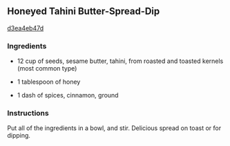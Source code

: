 ## Honeyed Tahini Butter-Spread-Dip

[d3ea4eb47d](http://www.food.com/recipe/honeyed-tahini-butter-spread-dip-483958)

### Ingredients

 - 12 cup of seeds, sesame butter, tahini, from roasted and toasted kernels (most common type)

 - 1 tablespoon of honey

 - 1 dash of spices, cinnamon, ground

### Instructions

Put all of the ingredients in a bowl, and stir. Delicious spread on toast or for dipping.